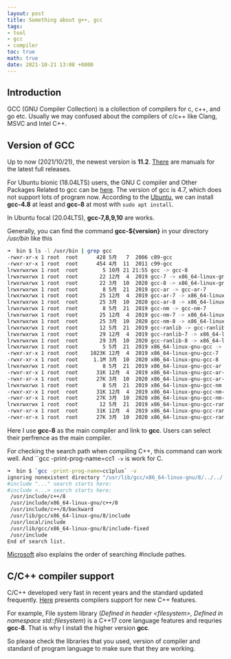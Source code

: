 ```yaml
---
layout: post
title: Something about g++, gcc
tags:
- tool
- gcc
- compiler
toc: true
math: true
date: 2021-10-21 13:08 +0800
---
```

## Introduction
GCC (GNU Compiler Collection) is a clollection of compilers for c, c++, and go etc. Usually we may confused about the compilers of c/c++ like Clang, MSVC and Intel C++.

## Version of GCC
Up to now (2021/10/21), the newest version is **11.2**. [There](https://gcc.gnu.org/onlinedocs/) are manuals for the latest full releases.

For Ubuntu bionic (18.04LTS) users, the GNU C compiler and Other Packages Related to gcc can be [here](https://packages.ubuntu.com/bionic/gcc). The version of gcc is 4.7, which does not support lots of program now. According to the [Ubuntu](https://packages.ubuntu.com/search?keywords=gcc-8), we can install **gcc-4.8** at least and **gcc-8** at most with `sudo apt install`.

In Ubuntu focal (20.04LTS), **gcc-7,8,9,10** are works.

Generally, you can find the command **gcc-${version}** in your directory */usr/bin* like this
```bash
➜  bin $ ls -l /usr/bin | grep gcc
-rwxr-xr-x 1 root  root      428 5月   7  2006 c89-gcc
-rwxr-xr-x 1 root  root      454 4月  11  2011 c99-gcc
lrwxrwxrwx 1 root  root        5 10月 21 21:55 gcc -> gcc-8
lrwxrwxrwx 1 root  root       22 12月  4  2019 gcc-7 -> x86_64-linux-gnu-gcc-7
lrwxrwxrwx 1 root  root       22 3月  10  2020 gcc-8 -> x86_64-linux-gnu-gcc-8
lrwxrwxrwx 1 root  root        8 5月  21  2019 gcc-ar -> gcc-ar-7
lrwxrwxrwx 1 root  root       25 12月  4  2019 gcc-ar-7 -> x86_64-linux-gnu-gcc-ar-7
lrwxrwxrwx 1 root  root       25 3月  10  2020 gcc-ar-8 -> x86_64-linux-gnu-gcc-ar-8
lrwxrwxrwx 1 root  root        8 5月  21  2019 gcc-nm -> gcc-nm-7
lrwxrwxrwx 1 root  root       25 12月  4  2019 gcc-nm-7 -> x86_64-linux-gnu-gcc-nm-7
lrwxrwxrwx 1 root  root       25 3月  10  2020 gcc-nm-8 -> x86_64-linux-gnu-gcc-nm-8
lrwxrwxrwx 1 root  root       12 5月  21  2019 gcc-ranlib -> gcc-ranlib-7
lrwxrwxrwx 1 root  root       29 12月  4  2019 gcc-ranlib-7 -> x86_64-linux-gnu-gcc-ranlib-7
lrwxrwxrwx 1 root  root       29 3月  10  2020 gcc-ranlib-8 -> x86_64-linux-gnu-gcc-ranlib-8
lrwxrwxrwx 1 root  root        5 5月  21  2019 x86_64-linux-gnu-gcc -> gcc-7
-rwxr-xr-x 1 root  root    1023K 12月  4  2019 x86_64-linux-gnu-gcc-7
-rwxr-xr-x 1 root  root     1.1M 3月  10  2020 x86_64-linux-gnu-gcc-8
lrwxrwxrwx 1 root  root        8 5月  21  2019 x86_64-linux-gnu-gcc-ar -> gcc-ar-7
-rwxr-xr-x 1 root  root      31K 12月  4  2019 x86_64-linux-gnu-gcc-ar-7
-rwxr-xr-x 1 root  root      27K 3月  10  2020 x86_64-linux-gnu-gcc-ar-8
lrwxrwxrwx 1 root  root        8 5月  21  2019 x86_64-linux-gnu-gcc-nm -> gcc-nm-7
-rwxr-xr-x 1 root  root      31K 12月  4  2019 x86_64-linux-gnu-gcc-nm-7
-rwxr-xr-x 1 root  root      27K 3月  10  2020 x86_64-linux-gnu-gcc-nm-8
lrwxrwxrwx 1 root  root       12 5月  21  2019 x86_64-linux-gnu-gcc-ranlib -> gcc-ranlib-7
-rwxr-xr-x 1 root  root      31K 12月  4  2019 x86_64-linux-gnu-gcc-ranlib-7
-rwxr-xr-x 1 root  root      27K 3月  10  2020 x86_64-linux-gnu-gcc-ranlib-8
```

Here I use **gcc-8** as the main compiler and link to **gcc**. Users can select their perfrence as the main compiler.

For checking the search path when compiling C++, this command can work well. And ``gcc -print-prog-name=cc1` -v` is work for C.
```bash
➜  bin $ `gcc -print-prog-name=cc1plus` -v
ignoring nonexistent directory "/usr/lib/gcc/x86_64-linux-gnu/8/../../../../x86_64-linux-gnu/include"
#include "..." search starts here:
#include <...> search starts here:
 /usr/include/c++/8
 /usr/include/x86_64-linux-gnu/c++/8
 /usr/include/c++/8/backward
 /usr/lib/gcc/x86_64-linux-gnu/8/include
 /usr/local/include
 /usr/lib/gcc/x86_64-linux-gnu/8/include-fixed
 /usr/include
End of search list.
```

[Microsoft](https://docs.microsoft.com/en-us/cpp/preprocessor/hash-include-directive-c-cpp?redirectedfrom=MSDN&view=msvc-160) also explains the order of searching \#include pathes.



## C/C++ compiler support
C/C++ developed very fast in recent years and the standard updated frequently. [Here](https://en.cppreference.com/w/cpp/compiler_support) presents compilers support for new C++ features. 

For example, File system library (*Defined in header \<filesystem\>, Defined in namespace std::filesystem*) is a C++17 core language features and requries **gcc-8**. That is why I install the higher version **gcc**. 

So please check the libraries that you used, version of compiler and standard of program language to make sure that they are working.
